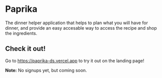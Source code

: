 # Paprika

The dinner helper application that helps to plan what you will have for dinner, and provide an
easy accesable way to access the recipe and shop the ingredients.

## Check it out!

Go to https://paprika-ds.vercel.app to try it out on the landing page!

**Note:**
No signups yet, but coming soon.
